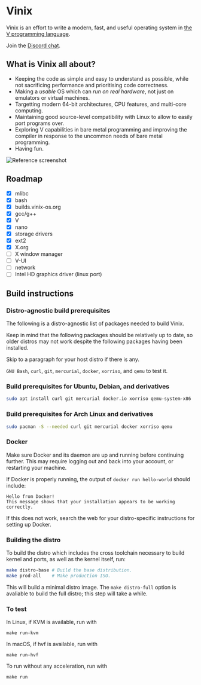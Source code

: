 # Vinix

Vinix is an effort to write a modern, fast, and useful operating system in [the V programming language](https://vlang.io).

Join the [Discord chat](https://discord.gg/S5Nm6ZDU38).

## What is Vinix all about?

- Keeping the code as simple and easy to understand as possible, while not sacrificing
performance and prioritising code correctness.
- Making a *usable* OS which can *run on real hardware*, not just on emulators or
virtual machines.
- Targetting modern 64-bit architectures, CPU features, and multi-core computing.
- Maintaining good source-level compatibility with Linux to allow to easily port programs over.
- Exploring V capabilities in bare metal programming and improving the compiler in response to the uncommon needs of bare metal programming.
- Having fun.

![Reference screenshot](/screenshot.png?raw=true "Reference screenshot")

## Roadmap

- [x] mlibc
- [x] bash
- [x] builds.vinix-os.org
- [x] gcc/g++
- [x] V
- [x] nano
- [x] storage drivers
- [x] ext2
- [x] X.org
- [ ] X window manager
- [ ] V-UI
- [ ] network
- [ ] Intel HD graphics driver (linux port)

## Build instructions

### Distro-agnostic build prerequisites

The following is a distro-agnostic list of packages needed to build Vinix.

Keep in mind that the following packages should be relatively up to date, so
older distros may not work despite the following packages having been
installed.

Skip to a paragraph for your host distro if there is any.

`GNU Bash`, `curl`, `git`, `mercurial`, `docker`, `xorriso`, and `qemu`
to test it.

### Build prerequisites for Ubuntu, Debian, and derivatives
```bash
sudo apt install curl git mercurial docker.io xorriso qemu-system-x86
```

### Build prerequisites for Arch Linux and derivatives
```bash
sudo pacman -S --needed curl git mercurial docker xorriso qemu
```

### Docker

Make sure Docker and its daemon are up and running before continuing further.
This may require logging out and back into your account, or restarting your
machine.

If Docker is properly running, the output of `docker run hello-world` should
include:
```
Hello from Docker!
This message shows that your installation appears to be working correctly.
```

If this does not work, search the web for your distro-specific instructions
for setting up Docker.

### Building the distro

To build the distro which includes the cross toolchain necessary
to build kernel and ports, as well as the kernel itself, run:

```bash
make distro-base # Build the base distribution.
make prod-all    # Make production ISO.
```

This will build a minimal distro image. The `make distro-full` option
is avaliable to build the full distro; this step will take a while.

### To test

In Linux, if KVM is available, run with

```
make run-kvm
```

In macOS, if hvf is available, run with

```
make run-hvf
```

To run without any acceleration, run with

```
make run
```
